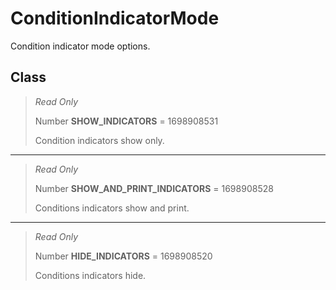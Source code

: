 # ConditionIndicatorMode
Condition indicator mode options.

## Class
> *Read Only* 
> 
> Number **SHOW_INDICATORS** = 1698908531
> 
> Condition indicators show only.
*** 
> *Read Only* 
> 
> Number **SHOW_AND_PRINT_INDICATORS** = 1698908528
> 
> Conditions indicators show and print.
*** 
> *Read Only* 
> 
> Number **HIDE_INDICATORS** = 1698908520
> 
> Conditions indicators hide.


